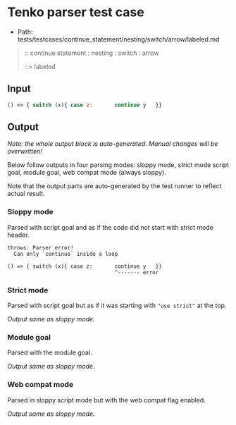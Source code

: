 # Tenko parser test case

- Path: tests/testcases/continue_statement/nesting/switch/arrow/labeled.md

> :: continue statement : nesting : switch : arrow
>
> ::> labeled

## Input

`````js
() => { switch (x){ case z:       continue y   }}
`````

## Output

_Note: the whole output block is auto-generated. Manual changes will be overwritten!_

Below follow outputs in four parsing modes: sloppy mode, strict mode script goal, module goal, web compat mode (always sloppy).

Note that the output parts are auto-generated by the test runner to reflect actual result.

### Sloppy mode

Parsed with script goal and as if the code did not start with strict mode header.

`````
throws: Parser error!
  Can only `continue` inside a loop

() => { switch (x){ case z:       continue y   }}
                                  ^------- error
`````

### Strict mode

Parsed with script goal but as if it was starting with `"use strict"` at the top.

_Output same as sloppy mode._

### Module goal

Parsed with the module goal.

_Output same as sloppy mode._

### Web compat mode

Parsed in sloppy script mode but with the web compat flag enabled.

_Output same as sloppy mode._
